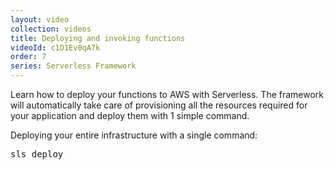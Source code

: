 ```yaml
---
layout: video
collection: videos
title: Deploying and invoking functions
videoId: c1D1Ev0qA7k
order: 7
series: Serverless Framework
---
```


Learn how to deploy your functions to AWS with Serverless. The framework will automatically take care of provisioning all the resources required for your application and deploy them with 1 simple command.

Deploying your entire infrastructure with a single command:

<pre>sls deploy</pre>